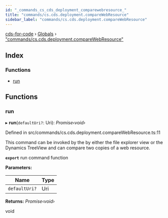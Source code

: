 ```yaml
---
id: "_commands_cs_cds_deployment_comparewebresource_"
title: "commands/cs.cds.deployment.compareWebResource"
sidebar_label: "commands/cs.cds.deployment.compareWebResource"
---
```


[cds-for-code](../index.md) › [Globals](../globals.md) › ["commands/cs.cds.deployment.compareWebResource"](_commands_cs_cds_deployment_comparewebresource_.md)

## Index

### Functions

* [run](_commands_cs_cds_deployment_comparewebresource_.md#run)

## Functions

###  run

▸ **run**(`defaultUri?`: Uri): *Promise‹void›*

Defined in src/commands/cs.cds.deployment.compareWebResource.ts:11

This command can be invoked by the by either the file explorer view or the Dynamics TreeView
and can compare two copies of a web resource.

**`export`** run command function

**Parameters:**

Name | Type |
------ | ------ |
`defaultUri?` | Uri |

**Returns:** *Promise‹void›*

void
